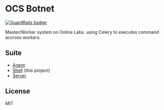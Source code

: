 OCS Botnet
==========

[![GuardRails badge](https://badges.production.guardrails.io/moul/scaleway-botnet.svg)](https://www.guardrails.io)

Master/Worker system on Online Labs.
using Celery to executes command accross workers.

Suite
-----

- [Agent](https://github.com/moul/ocs-botnet-agent)
- [Shell](https://github.com/moul/ocs-botnet) (this project)
- [Server](https://github.com/moul/ocs-botnet-server)

License
-------

MIT
